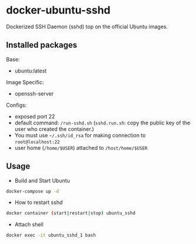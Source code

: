 # docker-ubuntu-sshd

Dockerized SSH Daemon (sshd) top on the official Ubuntu images.


## Installed packages

Base:
* ubuntu:latest

Image Specific:
* openssh-server

Configs:
* exposed port 22
* default command: `/run-sshd.sh` (`sshd.run.sh`: copy the public key of the user who created the container.)
* You must use `~/.ssh/id_rsa` for making connection to `root@localhost:22`
* user home (`/home/$USER`) attached to `/host/home/$USER`

## Usage

* Build and Start Ubuntu
```sh
docker-compose up -d
```

* How to restart sshd
```sh
docker container (start|restart|stop) ubuntu_sshd
```

* Attach shell
```sh
docker exec -it ubuntu_sshd_1 bash
```
